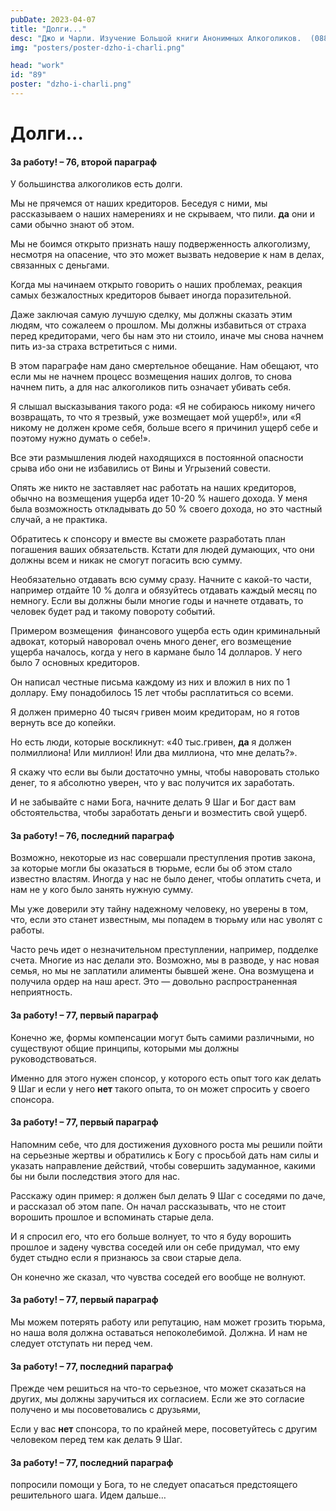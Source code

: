 ```yaml
---
pubDate: 2023-04-07
title: "Долги..."
desc: "Джо и Чарли. Изучение Большой книги Анонимных Алкоголиков.  (088)"
img: "posters/poster-dzho-i-charli.png"

head: "work"
id: "89"
poster: "dzho-i-charli.png"
---
```


# Долги...

#### За работу! – 76, второй параграф

У большинства алкоголиков есть долги.

Мы не прячемся от наших кредиторов. Беседуя с ними, мы рассказываем о наших намерениях и не скрываем, что пили. **да** они и сами обычно знают об этом.

Мы не боимся открыто признать нашу подверженность алкоголизму, несмотря на опасение, что это может вызвать недоверие к нам в делах, связанных с деньгами.

Когда мы начинаем открыто говорить о наших проблемах, реакция самых безжалостных кредиторов бывает иногда поразительной.

Даже заключая самую лучшую сделку, мы должны сказать этим людям, что сожалеем о прошлом. Мы должны избавиться от страха перед кредиторами, чего бы нам это ни стоило, иначе мы снова начнем пить из-за страха встретиться с ними.

В этом параграфе нам дано смертельное обещание. Нам обещают, что если мы не начнем процесс возмещения наших долгов, то снова начнем пить, а для нас алкоголиков пить означает убивать себя.

Я слышал высказывания такого рода: «Я не собираюсь никому ничего возвращать, то что я трезвый, уже возмещает мой ущерб!», или «Я никому не должен кроме себя, больше всего я причинил ущерб себе и поэтому нужно думать о себе!».

Все эти размышления людей находящихся в постоянной опасности срыва ибо они не избавились от Вины и Угрызений совести.

Опять же никто не заставляет нас работать на наших кредиторов, обычно на возмещения ущерба идет 10-20 % нашего дохода. У меня была возможность откладывать до 50 % своего дохода, но это частный случай, а не практика.

Обратитесь к спонсору и вместе вы сможете разработать план погашения ваших обязательств. Кстати для людей думающих, что они должны всем и никак не смогут погасить всю сумму.

Необязательно отдавать всю сумму сразу. Начните с какой-то части, например отдайте 10 % долга и обязуйтесь отдавать каждый месяц по немногу. Если вы должны были многие годы и начнете отдавать, то человек будет рад и такому повороту событий.

Примером возмещения  финансового ущерба есть один криминальный адвокат, который наворовал очень много денег, его возмещение ущерба началось, когда у него в кармане было 14 долларов. У него было 7 основных кредиторов.

Он написал честные письма каждому из них и вложил в них по 1 доллару. Ему понадобилось 15 лет чтобы расплатиться со всеми.

Я должен примерно 40 тысяч гривен моим кредиторам, но я готов вернуть все до копейки.

Но есть люди, которые воскликнут: «40 тыс.гривен, **да** я должен полмиллиона! Или миллион! Или два миллиона, что мне делать?».

Я скажу что если вы были достаточно умны, чтобы наворовать столько денег, то я абсолютно уверен, что у вас получится их заработать.

И не забывайте с нами Бога, начните делать 9 Шаг и Бог даст вам обстоятельства, чтобы заработать деньги и возместить свой ущерб.

#### За работу! – 76, последний параграф

Возможно, некоторые из нас совершали преступления против закона, за которые могли бы оказаться в тюрьме, если бы об этом стало известно властям. Иногда у нас не было денег, чтобы оплатить счета, и нам не у кого было занять нужную сумму.

Мы уже доверили эту тайну надежному человеку, но уверены в том, что, если это станет известным, мы попадем в тюрьму или нас уволят с работы.

Часто речь идет о незначительном преступлении, например, подделке счета. Многие из нас делали это. Возможно, мы в разводе, у нас новая семья, но мы не заплатили алименты бывшей жене. Она возмущена и получила ордер на наш арест. Это — довольно распространенная неприятность.

#### За работу! – 77, первый параграф

Конечно же, формы компенсации могут быть самими различными, но существуют общие принципы, которыми мы должны руководствоваться.

Именно для этого нужен спонсор, у которого есть опыт того как делать 9 Шаг и если у него **нет** такого опыта, то он может спросить у своего спонсора.

#### За работу! – 77, первый параграф

Напомним себе, что для достижения духовного роста мы решили пойти на серьезные жертвы и обратились к Богу с просьбой дать нам силы и указать направление действий, чтобы совершить задуманное, какими бы ни были последствия этого для нас.

Расскажу один пример: я должен был делать 9 Шаг с соседями по даче, и рассказал об этом папе. Он начал рассказывать, что не стоит ворошить прошлое и вспоминать старые дела.

И я спросил его, что его больше волнует, то что я буду ворошить прошлое и задену чувства соседей или он себе придумал, что ему будет стыдно если я признаюсь за свои старые дела.

Он конечно же сказал, что чувства соседей его вообще не волнуют.

#### За работу! – 77, первый параграф

Мы можем потерять работу или репутацию, нам может грозить тюрьма, но наша воля должна оставаться непоколебимой. Должна. И нам не следует отступать ни перед чем.

#### За работу! – 77, последний параграф

Прежде чем решиться на что-то серьезное, что может сказаться на других, мы должны заручиться их согласием. Если же это согласие получено и мы посоветовались с друзьями,

Если у вас **нет** спонсора, то по крайней мере, посоветуйтесь с другим человеком перед тем как делать 9 Шаг.

#### За работу! – 77, последний параграф

попросили помощи у Бога, то не следует опасаться предстоящего решительного шага.
Идем дальше…
